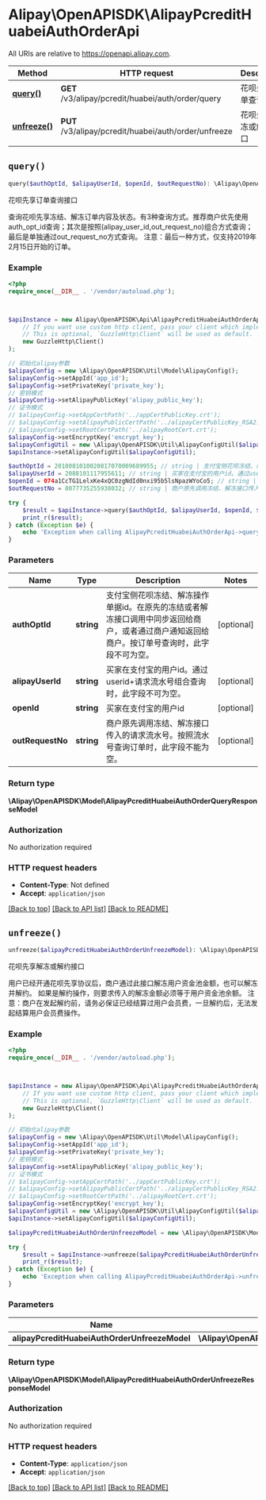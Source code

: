 # Alipay\OpenAPISDK\AlipayPcreditHuabeiAuthOrderApi

All URIs are relative to https://openapi.alipay.com.

Method | HTTP request | Description
------------- | ------------- | -------------
[**query()**](AlipayPcreditHuabeiAuthOrderApi.md#query) | **GET** /v3/alipay/pcredit/huabei/auth/order/query | 花呗先享订单查询接口
[**unfreeze()**](AlipayPcreditHuabeiAuthOrderApi.md#unfreeze) | **PUT** /v3/alipay/pcredit/huabei/auth/order/unfreeze | 花呗先享解冻或解约接口


## `query()`

```php
query($authOptId, $alipayUserId, $openId, $outRequestNo): \Alipay\OpenAPISDK\Model\AlipayPcreditHuabeiAuthOrderQueryResponseModel
```

花呗先享订单查询接口

查询花呗先享冻结、解冻订单内容及状态。有3种查询方式。推荐商户优先使用auth_opt_id查询；其次是按照(alipay_user_id,out_request_no)组合方式查询；最后是单独通过out_request_no方式查询。  注意：最后一种方式，仅支持2019年2月15日开始的订单。

### Example

```php
<?php
require_once(__DIR__ . '/vendor/autoload.php');



$apiInstance = new Alipay\OpenAPISDK\Api\AlipayPcreditHuabeiAuthOrderApi(
    // If you want use custom http client, pass your client which implements `GuzzleHttp\ClientInterface`.
    // This is optional, `GuzzleHttp\Client` will be used as default.
    new GuzzleHttp\Client()
);

// 初始化alipay参数
$alipayConfig = new \Alipay\OpenAPISDK\Util\Model\AlipayConfig();
$alipayConfig->setAppId('app_id');
$alipayConfig->setPrivateKey('private_key');
// 密钥模式
$alipayConfig->setAlipayPublicKey('alipay_public_key');
// 证书模式
// $alipayConfig->setAppCertPath('../appCertPublicKey.crt');
// $alipayConfig->setAlipayPublicCertPath('../alipayCertPublicKey_RSA2.crt');
// $alipayConfig->setRootCertPath('../alipayRootCert.crt');
$alipayConfig->setEncryptKey('encrypt_key');
$alipayConfigUtil = new \Alipay\OpenAPISDK\Util\AlipayConfigUtil($alipayConfig);
$apiInstance->setAlipayConfigUtil($alipayConfigUtil);

$authOptId = 2018081010020817070009689955; // string | 支付宝侧花呗冻结、解冻操作单据id。在原先的冻结或者解冻接口调用中同步返回给商户，或者通过商户通知返回给商户。按订单号查询时，此字段不可为空。
$alipayUserId = 2088101117955611; // string | 买家在支付宝的用户id。通过userid+请求流水号组合查询时，此字段不可为空。
$openId = 074a1CcTG1LelxKe4xQC0zgNdId0nxi95b5lsNpazWYoCo5; // string | 买家在支付宝的用户id
$outRequestNo = 8077735255938032; // string | 商户原先调用冻结、解冻接口传入的请求流水号。按照流水号查询订单时，此字段不能为空。

try {
    $result = $apiInstance->query($authOptId, $alipayUserId, $openId, $outRequestNo);
    print_r($result);
} catch (Exception $e) {
    echo 'Exception when calling AlipayPcreditHuabeiAuthOrderApi->query: ', $e->getMessage(), PHP_EOL;
}
```

### Parameters

Name | Type | Description  | Notes
------------- | ------------- | ------------- | -------------
 **authOptId** | **string**| 支付宝侧花呗冻结、解冻操作单据id。在原先的冻结或者解冻接口调用中同步返回给商户，或者通过商户通知返回给商户。按订单号查询时，此字段不可为空。 | [optional]
 **alipayUserId** | **string**| 买家在支付宝的用户id。通过userid+请求流水号组合查询时，此字段不可为空。 | [optional]
 **openId** | **string**| 买家在支付宝的用户id | [optional]
 **outRequestNo** | **string**| 商户原先调用冻结、解冻接口传入的请求流水号。按照流水号查询订单时，此字段不能为空。 | [optional]

### Return type

**\Alipay\OpenAPISDK\Model\AlipayPcreditHuabeiAuthOrderQueryResponseModel**

### Authorization

No authorization required

### HTTP request headers

- **Content-Type**: Not defined
- **Accept**: `application/json`

[[Back to top]](#) [[Back to API list]](../../README.md#api-endpoints)
[[Back to README]](../../README.md)

## `unfreeze()`

```php
unfreeze($alipayPcreditHuabeiAuthOrderUnfreezeModel): \Alipay\OpenAPISDK\Model\AlipayPcreditHuabeiAuthOrderUnfreezeResponseModel
```

花呗先享解冻或解约接口

用户已经开通花呗先享协议后，商户通过此接口解冻用户资金池金额，也可以解冻并解约。  如果是解约操作，则要求传入的解冻金额必须等于用户资金池余额。  注意：商户在发起解约前，请务必保证已经结算过用户会员费，一旦解约后，无法发起结算用户会员费操作。

### Example

```php
<?php
require_once(__DIR__ . '/vendor/autoload.php');



$apiInstance = new Alipay\OpenAPISDK\Api\AlipayPcreditHuabeiAuthOrderApi(
    // If you want use custom http client, pass your client which implements `GuzzleHttp\ClientInterface`.
    // This is optional, `GuzzleHttp\Client` will be used as default.
    new GuzzleHttp\Client()
);

// 初始化alipay参数
$alipayConfig = new \Alipay\OpenAPISDK\Util\Model\AlipayConfig();
$alipayConfig->setAppId('app_id');
$alipayConfig->setPrivateKey('private_key');
// 密钥模式
$alipayConfig->setAlipayPublicKey('alipay_public_key');
// 证书模式
// $alipayConfig->setAppCertPath('../appCertPublicKey.crt');
// $alipayConfig->setAlipayPublicCertPath('../alipayCertPublicKey_RSA2.crt');
// $alipayConfig->setRootCertPath('../alipayRootCert.crt');
$alipayConfig->setEncryptKey('encrypt_key');
$alipayConfigUtil = new \Alipay\OpenAPISDK\Util\AlipayConfigUtil($alipayConfig);
$apiInstance->setAlipayConfigUtil($alipayConfigUtil);

$alipayPcreditHuabeiAuthOrderUnfreezeModel = new \Alipay\OpenAPISDK\Model\AlipayPcreditHuabeiAuthOrderUnfreezeModel(); // \Alipay\OpenAPISDK\Model\AlipayPcreditHuabeiAuthOrderUnfreezeModel

try {
    $result = $apiInstance->unfreeze($alipayPcreditHuabeiAuthOrderUnfreezeModel);
    print_r($result);
} catch (Exception $e) {
    echo 'Exception when calling AlipayPcreditHuabeiAuthOrderApi->unfreeze: ', $e->getMessage(), PHP_EOL;
}
```

### Parameters

Name | Type | Description  | Notes
------------- | ------------- | ------------- | -------------
 **alipayPcreditHuabeiAuthOrderUnfreezeModel** | **\Alipay\OpenAPISDK\Model\AlipayPcreditHuabeiAuthOrderUnfreezeModel**|  | [optional]

### Return type

**\Alipay\OpenAPISDK\Model\AlipayPcreditHuabeiAuthOrderUnfreezeResponseModel**

### Authorization

No authorization required

### HTTP request headers

- **Content-Type**: `application/json`
- **Accept**: `application/json`

[[Back to top]](#) [[Back to API list]](../../README.md#api-endpoints)
[[Back to README]](../../README.md)
